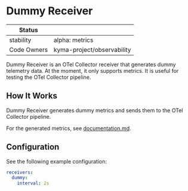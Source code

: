 # Dummy Receiver

| Status      |                            |
|-------------|----------------------------|
| stability   | alpha: metrics             |
| Code Owners | kyma-project/observability |

Dummy Receiver is an OTel Collector receiver that generates dummy telemetry data. At the moment, it only supports metrics. It is useful for testing the OTel Collector pipeline.

## How It Works

Dummy Receiver generates dummy metrics and sends them to the OTel Collector pipeline.

For the generated metrics, see [documentation.md](documentation.md).

## Configuration

See the following example configuration:

```yaml
receivers:
  dummy:
    interval: 2s
```
